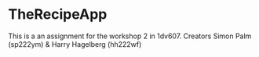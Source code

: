 # TheRecipeApp

This is a an assignment for the workshop 2 in 1dv607.
Creators Simon Palm (sp222ym) & Harry Hagelberg (hh222wf)
